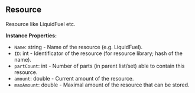 ## Resource

Resource like LiquidFuel etc.


**Instance Properties:**
- `Name`: string - Name of the resource (e.g. LiquidFuel).
- `ID`: int - Identificator of the resource (for resource library; hash of the name).
- `partCount`: int - Number of parts (in parent list/set) able to contain this resource.
- `amount`: double - Current amount of the resource.
- `maxAmount`: double - Maximal amount of the resource that can be stored.
